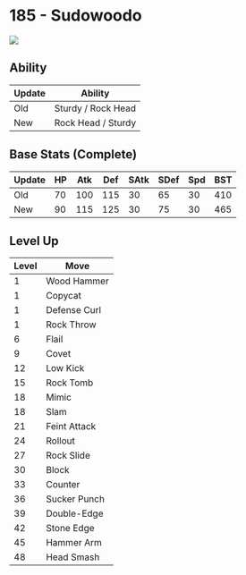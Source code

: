 # 185 - Sudowoodo
![][185]

## Ability

Update | Ability
---    | ---
Old    | Sturdy / Rock Head
New    | Rock Head / Sturdy

## Base Stats (Complete)

Update | HP | Atk | Def | SAtk | SDef | Spd | BST
---    | ---| --- | --- | ---  | ---  | --- | ---
Old    | 70 |  100 |  115 |  30  |  65  |  30  |  410
New    | 90 |  115 |  125 |  30  |  75  |  30  |  465

## Level Up

Level | Move
---   | ---
  1   | Wood Hammer
  1   | Copycat
  1   | Defense Curl
  1   | Rock Throw
  6   | Flail
  9   | Covet
 12   | Low Kick
 15   | Rock Tomb
 18   | Mimic
 18   | Slam
 21   | Feint Attack
 24   | Rollout
 27   | Rock Slide
 30   | Block
 33   | Counter
 36   | Sucker Punch
 39   | Double-Edge
 42   | Stone Edge
 45   | Hammer Arm
 48   | Head Smash



[185]: ../img/pokemon/185.png
